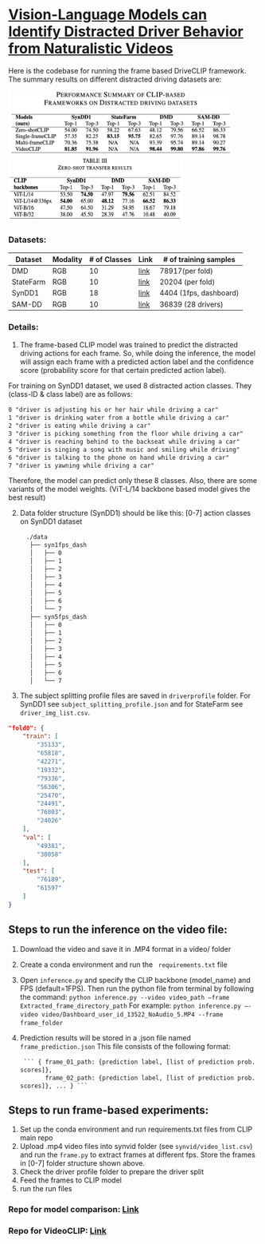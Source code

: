 # [Vision-Language Models can Identify Distracted Driver Behavior from Naturalistic Videos](https://arxiv.org/abs/2306.10159)  

Here is the codebase for running the frame based DriveCLIP framework. The summary results on different distracted driving datasets are:

<img src="img/summary_result_clip.png" alt="summary_results" width="450" height="130" style="margin-right: 10px;"/> <img src="img/zero-shot_clip.png" alt="zero-shot_results" width="350" height="130"/>

### Datasets:
| Dataset  | Modality | # of Classes | Link | # of training samples
|----------|----------|----------|----------|----------|
| DMD | RGB | 10  | [link](https://dmd.vicomtech.org/) | 78917(per fold)
| StateFarm | RGB | 10  | [link](https://www.kaggle.com/competitions/state-farm-distracted-driver-detection/data) | 20204 (per fold)
| SynDD1 | RGB | 18 | [link](https://doi.org/10.1016/j.dib.2022.108793) | 4404 (1fps, dashboard)
| SAM-DD | RGB | 10 | [link](https://yanghh.io/SAM-DD/) | 36839 (28 drivers)


### Details:
1. The frame-based CLIP model was trained to predict the distracted driving actions for each frame. So, while doing the inference, the model will assign each frame with a predicted action label and the confidence score (probability score for that certain predicted action label).

For training on SynDD1 dataset, we used 8 distracted action classes. They (class-ID & class label) are as follows:
 ```
0 "driver is adjusting his or her hair while driving a car"
1 "driver is drinking water from a bottle while driving a car"
2 "driver is eating while driving a car"
3 "driver is picking something from the floor while driving a car"
4 "driver is reaching behind to the backseat while driving a car"
5 "driver is singing a song with music and smiling while driving"
6 "driver is talking to the phone on hand while driving a car"
7 "driver is yawning while driving a car"
```
 
Therefore, the model can predict only these 8 classes. Also, there are some variants of the model weights. (ViT-L/14 backbone based model gives the best result)


2. Data folder structure (SynDD1) should be like this: [0-7] action classes on SynDD1 dataset

```
     ./data
      ├── syn1fps_dash
      │   ├── 0
      │   ├── 1
      │   ├── 2
      │   ├── 3
      │   ├── 4
      │   ├── 5
      │   ├── 6
      │   └── 7
      ├── syn5fps_dash
      │   ├── 0
      │   ├── 1
      │   ├── 2
      │   ├── 3
      │   ├── 4
      │   ├── 5
      │   ├── 6
      │   └── 7
```

3. The subject splitting profile files are saved in `driverprofile` folder. For SynDD1 see `subject_splitting_profile.json` and for StateFarm see `driver_img_list.csv`.

```json
"fold0": {
    "train": [
        "35133",
        "65818",
        "42271",
        "19332",
        "79336",
        "56306",
        "25470",
        "24491",
        "76803",
        "24026"
    ],
    "val": [
        "49381",
        "38058"
    ],
    "test": [
        "76189",
        "61597"
    ]
}
```
## Steps to run the inference on the video file:

1. Download the video and save it in .MP4 format in a video/ folder
2. Create a conda environment and run the ``` requirements.txt``` file
3. Open ```inference.py``` and specify the CLIP backbone (model_name) and FPS (default=1FPS). Then run the python file from terminal by following the command:
        ```python inference.py --video video_path –frame Extracted_frame_directory_path```
For example:
        ```python inference.py –-video video/Dashboard_user_id_13522_NoAudio_5.MP4 --frame frame_folder```

5. Prediction results will be stored in a .json file named ```frame_prediction.json``` This file consists of the following format:

        ``` { frame_01_path: {prediction label, [list of prediction prob. scores]}, 
              frame_02_path: {prediction label, [list of prediction prob. scores]}, ... } ```


## Steps to run frame-based experiments:
1. Set up the conda environment and run requirements.txt files from CLIP main repo
2. Upload .mp4 video files into synvid folder (see `synvid/video_list.csv`) and run the `frame.py` to extract frames at different fps. Store the frames in [0-7] folder structure shown above.
3. Check the driver profile folder to prepare the driver split
3. Feed the frames to CLIP model 
4. run the run files 

### Repo for model comparison: [Link](https://github.com/suzoosuagr/CLIP_Zahid.git)
### Repo for VideoCLIP: [Link](https://github.com/jiajingchen113322/DeepInsigth.git)

